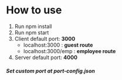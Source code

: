 # How to use
1. Run npm install
2. Run npm start
3. Client default port: **3000**
    - localhost:3000 : **guest route**
    - localhost:3000/emp : **employee route**
4. Server default port: **4000**
#### *Set custom port at port-config.json*
